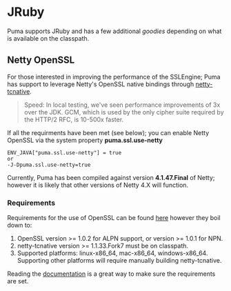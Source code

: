 # JRuby

Puma supports JRuby and has a few additional _goodies_ depending on what is available on the classpath.

## Netty OpenSSL

For those interested in improving the performance of the SSLEngine; Puma has support to leverage Netty's
OpenSSL native bindings through [netty-tcnative](https://netty.io/wiki/forked-tomcat-native.html).

> Speed: In local testing, we've seen performance improvements of 3x over the JDK.
> GCM, which is used by the only cipher suite required by the HTTP/2 RFC, is 10-500x faster.

If all the requirments have been met (see below); you can enable Netty OpenSSL via the system property **puma.ssl.use-netty**

```
ENV_JAVA["puma.ssl.use-netty"] = true
or
-J-Dpuma.ssl.use-netty=true
```

Currently, Puma has been compiled against version **4.1.47.Final** of Netty; however it is likely that other
versions of Netty 4.X will function.

### Requirements

Requirements for the use of OpenSSL can be found [here](https://netty.io/wiki/requirements-for-4.x.html#tls-with-openssl)
however they boil down to:

1. OpenSSL version >= 1.0.2 for ALPN support, or version >= 1.0.1 for NPN.
2. netty-tcnative version >= 1.1.33.Fork7 must be on classpath.
3. Supported platforms: linux-x86_64, mac-x86_64, windows-x86_64. Supporting other platforms will require manually building netty-tcnative.

Reading the [documentation](https://netty.io/wiki/forked-tomcat-native.html) is a great way to make sure the requirements
are set.
